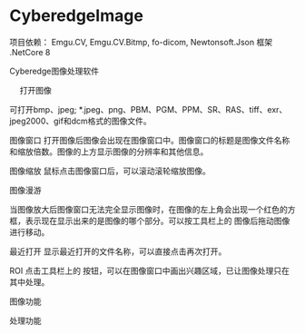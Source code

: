 

# CyberedgeImage

项目依赖： Emgu.CV, Emgu.CV.Bitmp, fo-dicom, Newtonsoft.Json
框架 .NetCore 8

 





Cyberedge图像处理软件



 
打开图像
 
可打开bmp、jpeg; *.jpeg、png、PBM、PGM、PPM、SR、RAS、tiff、exr、jpeg2000、gif和dcm格式的图像文件。
 
 

图像窗口
打开图像后图像会出现在图像窗口中。图像窗口的标题是图像文件名称和缩放倍数。图像的上方显示图像的分辨率和其他信息。

图像缩放
鼠标点击图像窗口后，可以滚动滚轮缩放图像。

图像漫游
 
当图像放大后图像窗口无法完全显示图像时，在图像的左上角会出现一个红色的方框，表示现在显示出来的是图像的哪个部分。可以按工具栏上的 图像后拖动图像进行移动。

最近打开
显示最近打开的文件名称，可以直接点击再次打开。
 
ROI
点击工具栏上的 按钮，可以在图像窗口中画出兴趣区域，已让图像处理只在其中处理。
   



图像功能
 

处理功能
 



